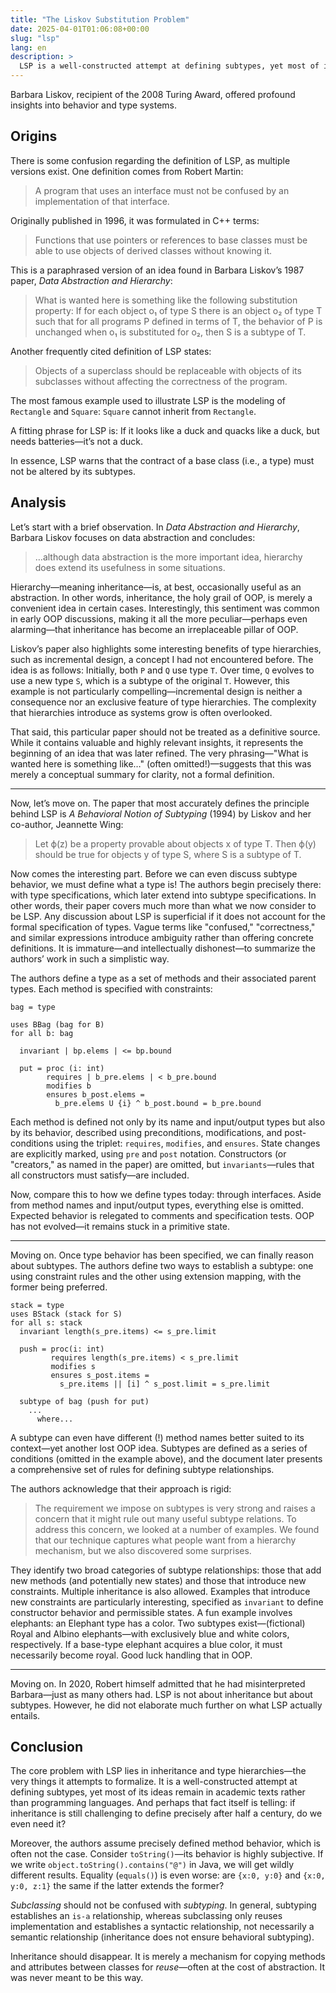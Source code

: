 ```yaml
---
title: "The Liskov Substitution Problem"
date: 2025-04-01T01:06:08+00:00
slug: "lsp"
lang: en
description: >
  LSP is a well-constructed attempt at defining subtypes, yet most of its ideas remain in academic texts rather than programming languages. And perhaps that fact itself is telling: if inheritance is still challenging to define precisely after half a century, do we even need it?
---
```


Barbara Liskov, recipient of the 2008 Turing Award, offered profound insights into behavior and type systems.

## Origins

There is some confusion regarding the definition of LSP, as multiple versions exist. One definition comes from Robert Martin:

> A program that uses an interface must not be confused by an implementation of that interface.

Originally published in 1996, it was formulated in C++ terms:

> Functions that use pointers or references to base classes must be able to use objects of derived classes without knowing it.

This is a paraphrased version of an idea found in Barbara Liskov’s 1987 paper, _Data Abstraction and Hierarchy_:

> What is wanted here is something like the following substitution property: If for each object o₁ of type S there is an object o₂ of type T such that for all programs P defined in terms of T, the behavior of P is unchanged when o₁ is substituted for o₂, then S is a subtype of T.

Another frequently cited definition of LSP states:

> Objects of a superclass should be replaceable with objects of its subclasses without affecting the correctness of the program.

The most famous example used to illustrate LSP is the modeling of `Rectangle` and `Square`: `Square` cannot inherit from `Rectangle`.

A fitting phrase for LSP is: If it looks like a duck and quacks like a duck, but needs batteries—it’s not a duck.

In essence, LSP warns that the contract of a base class (i.e., a type) must not be altered by its subtypes.

## Analysis

Let’s start with a brief observation. In _Data Abstraction and Hierarchy_, Barbara Liskov focuses on data abstraction and concludes:

> …although data abstraction is the more important idea, hierarchy does extend its usefulness in some situations.

Hierarchy—meaning inheritance—is, at best, occasionally useful as an abstraction. In other words, inheritance, the holy grail of OOP, is merely a convenient idea in certain cases. Interestingly, this sentiment was common in early OOP discussions, making it all the more peculiar—perhaps even alarming—that inheritance has become an irreplaceable pillar of OOP.

Liskov’s paper also highlights some interesting benefits of type hierarchies, such as incremental design, a concept I had not encountered before. The idea is as follows: Initially, both `P` and `Q` use type `T`. Over time, `Q` evolves to use a new type `S`, which is a subtype of the original `T`. However, this example is not particularly compelling—incremental design is neither a consequence nor an exclusive feature of type hierarchies. The complexity that hierarchies introduce as systems grow is often overlooked.

That said, this particular paper should not be treated as a definitive source. While it contains valuable and highly relevant insights, it represents the beginning of an idea that was later refined. The very phrasing—"What is wanted here is something like…" (often omitted!)—suggests that this was merely a conceptual summary for clarity, not a formal definition.

-----

Now, let’s move on. The paper that most accurately defines the principle behind LSP is _A Behavioral Notion of Subtyping_ (1994) by Liskov and her co-author, Jeannette Wing:

> Let ϕ(z) be a property provable about objects x of type T. Then ϕ(y) should be true for objects y of type S, where S is a subtype of T.

Now comes the interesting part. Before we can even discuss subtype behavior, we must define what a type is! The authors begin precisely there: with type specifications, which later extend into subtype specifications. In other words, their paper covers much more than what we now consider to be LSP. Any discussion about LSP is superficial if it does not account for the formal specification of types. Vague terms like "confused," "correctness," and similar expressions introduce ambiguity rather than offering concrete definitions. It is immature—and intellectually dishonest—to summarize the authors’ work in such a simplistic way.

The authors define a type as a set of methods and their associated parent types. Each method is specified with constraints:

```plaintext
bag = type

uses BBag (bag for B)
for all b: bag

  invariant | bp.elems | <= bp.bound

  put = proc (i: int)
        requires | b_pre.elems | < b_pre.bound
        modifies b
        ensures b_post.elems =
          b_pre.elems U {i} ^ b_post.bound = b_pre.bound
```

Each method is defined not only by its name and input/output types but also by its behavior, described using preconditions, modifications, and post-conditions using the triplet: `requires`, `modifies`, and `ensures`. State changes are explicitly marked, using `pre` and `post` notation. Constructors (or "creators," as named in the paper) are omitted, but `invariants`—rules that all constructors must satisfy—are included.

Now, compare this to how we define types today: through interfaces. Aside from method names and input/output types, everything else is omitted. Expected behavior is relegated to comments and specification tests. OOP has not evolved—it remains stuck in a primitive state.

-----

Moving on. Once type behavior has been specified, we can finally reason about subtypes. The authors define two ways to establish a subtype: one using constraint rules and the other using extension mapping, with the former being preferred.

```plaintext
stack = type
uses BStack (stack for S)
for all s: stack
  invariant length(s_pre.items) <= s_pre.limit

  push = proc(i: int)
         requires length(s_pre.items) < s_pre.limit
         modifies s
         ensures s_post.items =
           s_pre.items || [i] ^ s_post.limit = s_pre.limit

  subtype of bag (push for put)
    ...
      where...
```

A subtype can even have different (!) method names better suited to its context—yet another lost OOP idea. Subtypes are defined as a series of conditions (omitted in the example above), and the document later presents a comprehensive set of rules for defining subtype relationships.

The authors acknowledge that their approach is rigid:

> The requirement we impose on subtypes is very strong and raises a concern that it might rule out many useful subtype relations. To address this concern, we looked at a number of examples. We found that our technique captures what people want from a hierarchy mechanism, but we also discovered some surprises.

They identify two broad categories of subtype relationships: those that add new methods (and potentially new states) and those that introduce new constraints. Multiple inheritance is also allowed. Examples that introduce new constraints are particularly interesting, specified as `invariant` to define constructor behavior and permissible states. A fun example involves elephants: an Elephant type has a color. Two subtypes exist—(fictional) Royal and Albino elephants—with exclusively blue and white colors, respectively. If a base-type elephant acquires a blue color, it must necessarily become royal. Good luck handling that in OOP.

-----

Moving on. In 2020, Robert himself admitted that he had misinterpreted Barbara—just as many others had. LSP is not about inheritance but about subtypes. However, he did not elaborate much further on what LSP actually entails.

## Conclusion

The core problem with LSP lies in inheritance and type hierarchies—the very things it attempts to formalize. It is a well-constructed attempt at defining subtypes, yet most of its ideas remain in academic texts rather than programming languages. And perhaps that fact itself is telling: if inheritance is still challenging to define precisely after half a century, do we even need it?

Moreover, the authors assume precisely defined method behavior, which is often not the case. Consider `toString()`—its behavior is highly subjective. If we write `object.toString().contains("@")` in Java, we will get wildly different results. Equality (`equals()`) is even worse: are `{x:0, y:0}` and `{x:0, y:0, z:1}` the same if the latter extends the former?

_Subclassing_ should not be confused with _subtyping_. In general, subtyping establishes an `is-a` relationship, whereas subclassing only reuses implementation and establishes a syntactic relationship, not necessarily a semantic relationship (inheritance does not ensure behavioral subtyping).

Inheritance should disappear. It is merely a mechanism for copying methods and attributes between classes for _reuse_—often at the cost of abstraction. It was never meant to be this way.
